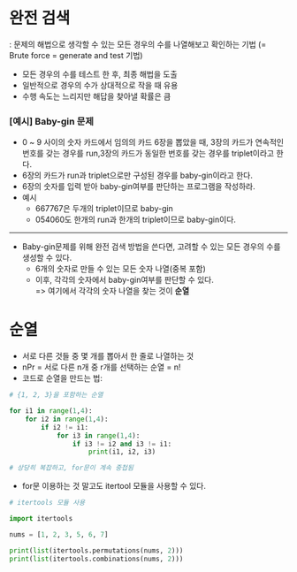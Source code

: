 # 완전 검색
: 문제의 해법으로 생각할 수 있는 모든 경우의 수를 나열해보고 확인하는 기법
(= Brute force =  generate and test 기법)
- 모든 경우의 수를 테스트 한 후, 최종 해법을 도출
- 일반적으로 경우의 수가 상대적으로 작을 때 유용 
- 수행 속도는 느리지만 해답을 찾아낼 확률은 큼

### [예시] Baby-gin 문제
- 0 ~ 9 사이의 숫자 카드에서 임의의 카드 6장을 뽑았을 때, 3장의 카드가 연속적인 번호를 갖는 경우를 run,3장의 카드가 동일한 번호를 갖는 경우를 triplet이라고 한다.  
- 6장의 카드가 run과 triplet으로만 구성된 경우를 baby-gin이라고 한다.  
- 6장의 숫자를 입력 받아 baby-gin여부를 판단하는 프로그램을 작성하라.    
- 예시 
  - 667767은 두개의 triplet이므로 baby-gin
  -  054060도 한개의 run과 한개의 triplet이므로 baby-gin이다.
---
- Baby-gin문제를 위해 완전 검색 방법을 쓴다면, 고려할 수 있는 모든 경우의 수를 생성할 수 있다.
  - 6개의 숫자로 만들 수 있는 모든 숫자 나열(중복 포함)
  - 이후, 각각의 숫자에서 baby-gin여부를 판단할 수 있다.  
=> 여기에서 각각의 숫자 나열을 찾는 것이 **순열**

# 순열
- 서로 다른 것들 중 몇 개를 뽑아서 한 줄로 나열하는 것
- nPr = 서로 다른 n개 중 r개를 선택하는 순열 = n!
- 코드로 순열을 만드는 법:
```python
# {1, 2, 3}을 포함하는 순열

for i1 in range(1,4):
    for i2 in range(1,4):
        if i2 != i1:
            for i3 in range(1,4):
                if i3 != i2 and i3 != i1:
                    print(i1, i2, i3)

# 상당히 복잡하고, for문이 계속 중첩됨
```
- for문 이용하는 것 말고도 itertool 모듈을 사용할 수 있다.
```python
# itertools 모듈 사용

import itertools

nums = [1, 2, 3, 5, 6, 7]

print(list(itertools.permutations(nums, 2)))
print(list(itertools.combinations(nums, 2)))

```